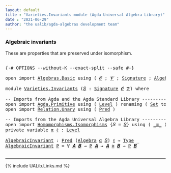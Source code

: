 ```yaml
---
layout: default
title : "Varieties.Invariants module (Agda Universal Algebra Library)"
date : "2021-06-29"
author: "the ualib/agda-algebras development team"
---
```


### Algebraic invariants

These are properties that are preserved under isomorphism.

<pre class="Agda">

<a id="268" class="Symbol">{-#</a> <a id="272" class="Keyword">OPTIONS</a> <a id="280" class="Pragma">--without-K</a> <a id="292" class="Pragma">--exact-split</a> <a id="306" class="Pragma">--safe</a> <a id="313" class="Symbol">#-}</a>

<a id="318" class="Keyword">open</a> <a id="323" class="Keyword">import</a> <a id="330" href="Algebras.Basic.html" class="Module">Algebras.Basic</a> <a id="345" class="Keyword">using</a> <a id="351" class="Symbol">(</a> <a id="353" href="Algebras.Basic.html#1142" class="Generalizable">𝓞</a> <a id="355" class="Symbol">;</a> <a id="357" href="Algebras.Basic.html#1144" class="Generalizable">𝓥</a> <a id="359" class="Symbol">;</a> <a id="361" href="Algebras.Basic.html#3870" class="Function">Signature</a> <a id="371" class="Symbol">;</a> <a id="373" href="Algebras.Basic.html#6234" class="Function">Algebra</a> <a id="381" class="Symbol">)</a>

<a id="384" class="Keyword">module</a> <a id="391" href="Varieties.Invariants.html" class="Module">Varieties.Invariants</a> <a id="412" class="Symbol">(</a><a id="413" href="Varieties.Invariants.html#413" class="Bound">𝑆</a> <a id="415" class="Symbol">:</a> <a id="417" href="Algebras.Basic.html#3870" class="Function">Signature</a> <a id="427" href="Algebras.Basic.html#1142" class="Generalizable">𝓞</a> <a id="429" href="Algebras.Basic.html#1144" class="Generalizable">𝓥</a><a id="430" class="Symbol">)</a> <a id="432" class="Keyword">where</a>

<a id="439" class="Comment">-- Imports from Agda and the Agda Standard Library ---------------------</a>
<a id="512" class="Keyword">open</a> <a id="517" class="Keyword">import</a> <a id="524" href="Agda.Primitive.html" class="Module">Agda.Primitive</a> <a id="539" class="Keyword">using</a> <a id="545" class="Symbol">(</a> <a id="547" href="Agda.Primitive.html#597" class="Postulate">Level</a> <a id="553" class="Symbol">)</a> <a id="555" class="Keyword">renaming</a> <a id="564" class="Symbol">(</a> <a id="566" href="Agda.Primitive.html#326" class="Primitive">Set</a> <a id="570" class="Symbol">to</a> <a id="573" class="Primitive">Type</a> <a id="578" class="Symbol">)</a>
<a id="580" class="Keyword">open</a> <a id="585" class="Keyword">import</a> <a id="592" href="Relation.Unary.html" class="Module">Relation.Unary</a> <a id="607" class="Keyword">using</a> <a id="613" class="Symbol">(</a> <a id="615" href="Relation.Unary.html#1101" class="Function">Pred</a> <a id="620" class="Symbol">)</a>

<a id="623" class="Comment">-- Imports from the Agda Universal Algebra Library -------------------------------------------</a>
<a id="718" class="Keyword">open</a> <a id="723" class="Keyword">import</a> <a id="730" href="Homomorphisms.Isomorphisms.html" class="Module">Homomorphisms.Isomorphisms</a> <a id="757" class="Symbol">{</a><a id="758" class="Argument">𝑆</a> <a id="760" class="Symbol">=</a> <a id="762" href="Varieties.Invariants.html#413" class="Bound">𝑆</a><a id="763" class="Symbol">}</a> <a id="765" class="Keyword">using</a> <a id="771" class="Symbol">(</a> <a id="773" href="Homomorphisms.Isomorphisms.html#2280" class="Record Operator">_≅_</a> <a id="777" class="Symbol">)</a>
<a id="779" class="Keyword">private</a> <a id="787" class="Keyword">variable</a> <a id="796" href="Varieties.Invariants.html#796" class="Generalizable">α</a> <a id="798" href="Varieties.Invariants.html#798" class="Generalizable">ℓ</a> <a id="800" class="Symbol">:</a> <a id="802" href="Agda.Primitive.html#597" class="Postulate">Level</a>

<a id="AlgebraicInvariant"></a><a id="809" href="Varieties.Invariants.html#809" class="Function">AlgebraicInvariant</a> <a id="828" class="Symbol">:</a> <a id="830" href="Relation.Unary.html#1101" class="Function">Pred</a> <a id="835" class="Symbol">(</a><a id="836" href="Algebras.Basic.html#6234" class="Function">Algebra</a> <a id="844" href="Varieties.Invariants.html#796" class="Generalizable">α</a> <a id="846" href="Varieties.Invariants.html#413" class="Bound">𝑆</a><a id="847" class="Symbol">)</a> <a id="849" href="Varieties.Invariants.html#798" class="Generalizable">ℓ</a> <a id="851" class="Symbol">→</a> <a id="853" href="Varieties.Invariants.html#573" class="Primitive">Type</a> <a id="858" class="Symbol">_</a>
<a id="860" href="Varieties.Invariants.html#809" class="Function">AlgebraicInvariant</a> <a id="879" href="Varieties.Invariants.html#879" class="Bound">P</a> <a id="881" class="Symbol">=</a> <a id="883" class="Symbol">∀</a> <a id="885" href="Varieties.Invariants.html#885" class="Bound">𝑨</a> <a id="887" href="Varieties.Invariants.html#887" class="Bound">𝑩</a> <a id="889" class="Symbol">→</a> <a id="891" href="Varieties.Invariants.html#879" class="Bound">P</a> <a id="893" href="Varieties.Invariants.html#885" class="Bound">𝑨</a> <a id="895" class="Symbol">→</a> <a id="897" href="Varieties.Invariants.html#885" class="Bound">𝑨</a> <a id="899" href="Homomorphisms.Isomorphisms.html#2280" class="Record Operator">≅</a> <a id="901" href="Varieties.Invariants.html#887" class="Bound">𝑩</a> <a id="903" class="Symbol">→</a> <a id="905" href="Varieties.Invariants.html#879" class="Bound">P</a> <a id="907" href="Varieties.Invariants.html#887" class="Bound">𝑩</a>

</pre>

--------------------------------

{% include UALib.Links.md %}
